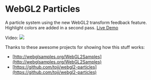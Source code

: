 # WebGL2 Particles

A particle system using the new WebGL2 transform feedback feature. Highlight colors are added in a second pass.
[Live Demo](https://particles.now.sh)

Video: ![](https://youtu.be/_0eMhb53GxM)



Thanks to these awesome projects for showing how this stuff works:
* [http://webglsamples.org/WebGL2Samples](http://webglsamples.org/WebGL2Samples)
* [https://github.com/toji/webgl2-particles](https://github.com/toji/webgl2-particles)
